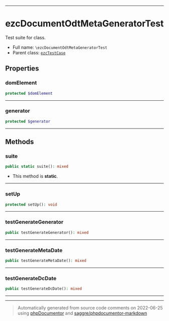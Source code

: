 ***

# ezcDocumentOdtMetaGeneratorTest

Test suite for class.



* Full name: `\ezcDocumentOdtMetaGeneratorTest`
* Parent class: [`ezcTestCase`](./ezcTestCase.md)



## Properties


### domElement



```php
protected $domElement
```






***

### generator



```php
protected $generator
```






***

## Methods


### suite



```php
public static suite(): mixed
```



* This method is **static**.







***

### setUp



```php
protected setUp(): void
```











***

### testGenerateGenerator



```php
public testGenerateGenerator(): mixed
```











***

### testGenerateMetaDate



```php
public testGenerateMetaDate(): mixed
```











***

### testGenerateDcDate



```php
public testGenerateDcDate(): mixed
```











***


***
> Automatically generated from source code comments on 2022-06-25 using [phpDocumentor](http://www.phpdoc.org/) and [saggre/phpdocumentor-markdown](https://github.com/Saggre/phpDocumentor-markdown)
